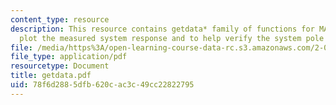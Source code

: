```yaml
---
content_type: resource
description: This resource contains getdata* family of functions for MATLAB to help
  plot the measured system response and to help verify the system pole locations.
file: /media/https%3A/open-learning-course-data-rc.s3.amazonaws.com/2-003-modeling-dynamics-and-control-i-spring-2005/78f6d2885dfb620cac3c49cc22822795_getdata.pdf
file_type: application/pdf
resourcetype: Document
title: getdata.pdf
uid: 78f6d288-5dfb-620c-ac3c-49cc22822795
---
```

